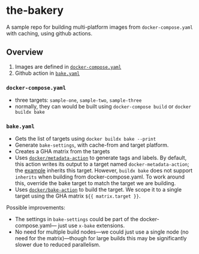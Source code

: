 # the-bakery

A sample repo for building multi-platform images from `docker-compose.yaml`
with caching, using github actions.

## Overview

1. Images are defined in [`docker-compose.yaml`](https://github.com/bennettp123/the-bakery/blob/main/docker-compose.yaml)
2. Github action in [`bake.yaml`](https://github.com/bennettp123/the-bakery/blob/main/.github/workflows/bake.yaml)

### `docker-compose.yaml`

* three targets: `sample-one`, `sample-two`, `sample-three`
* normally, they can would be built using `docker-compose build` or `docker buildx bake`

### `bake.yaml`

* Gets the list of targets using `docker buildx bake --print`
* Generate `bake-settings`, with cache-from and target platform.
* Creates a GHA matrix from the targets
* Uses [`docker/metadata-action`](https://github.com/docker/metadata-action) to generate tags and labels. By default, this action writes its output to a target named `docker-metadata-action`; the [example](https://github.com/docker/metadata-action#bake-definition) inherits this target. However, `buildx bake` does not support `inherits` when building from docker-compose.yaml. To work around this, override the bake target to match the target we are building.
* Uses [`docker/bake-action`](https://github.com/docker/bake-action) to build the target. We scope it to a single target using the GHA matrix `${{ matrix.target }}`.

Possible improvements:

* The settings in `bake-settings` could be part of the docker-compose.yaml&mdash; just use `x-bake` extensions.
* No need for multiple build nodes&mdash;we could just use a single node (no need for the matrix)&mdash;though for large builds this may be significantly slower due to reduced parallelism.
